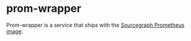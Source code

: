 # prom-wrapper

Prom-wrapper is a service that ships with the [Sourcegraph Prometheus image](https://docs-legacy.khulnasoft.com/dev/background-information/observability/prometheus).
